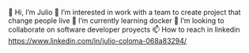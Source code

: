 👋 Hi, I’m Julio
👀 I’m interested in work with a team to create project that change people live
🌱 I’m currently learning docker
💞️ I’m looking to collaborate on software developer proyects
📫 How to reach in linkedin https://www.linkedin.com/in/julio-coloma-068a83294/

<!---
Zero7Dev/Zero7Dev is a ✨ special ✨ repository because its `README.md` (this file) appears on your GitHub profile.
You can click the Preview link to take a look at your changes.
--->
